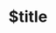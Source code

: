 ---
title: $title
second_title: Référence de l'API Aspose.3D pour .NET
description: $description
type: docs
weight: $weight
url: /fr/net/$ref/
---